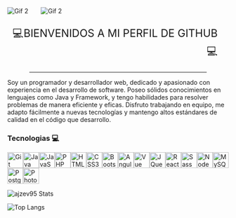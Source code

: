 <div style="overflow: hidden;">
    <img src="https://media.giphy.com/media/v1.Y2lkPTc5MGI3NjExb3NmMHVlbG84NDF4OGM5N3JlMnJ0MTA3Nmk3M2h3ZGhkN292ODh3dSZlcD12MV9zdGlja2Vyc19zZWFyY2gmY3Q9cw/13xxoHrXk4Rrdm/giphy.gif" class="gif" alt="Gif 2" style="margin-right: 25px; margin-top: -100px;">
    <img src="https://media.giphy.com/media/v1.Y2lkPTc5MGI3NjExb3NmMHVlbG84NDF4OGM5N3JlMnJ0MTA3Nmk3M2h3ZGhkN292ODh3dSZlcD12MV9zdGlja2Vyc19zZWFyY2gmY3Q9cw/13xxoHrXk4Rrdm/giphy.gif" class="gif" alt="Gif 2" style="margin-right: 25px; margin-top: -100px;">
    <p style="font-size: 24px; text-align: right; margin-top: 25px; margin-right: 25px;">💻BIENVENIDOS A MI PERFIL DE GITHUB💻</p>
    <hr style="clear:both; width: 80%; margin: 0 auto;">
</div>

















Soy un programador y desarrollador web, dedicado y apasionado con experiencia en el desarrollo de software. Poseo sólidos conocimientos en lenguajes como Java y Framework, y tengo habilidades para resolver problemas de manera eficiente y eficas. Disfruto trabajando en equipo, me adapto fácilmente a nuevas tecnologías y mantengo altos estándares de calidad en el código que desarrollo.

### Tecnologias 💻 
<p align="left">
<a href="https://git-scm.com/" target="_blank" rel="noreferrer"><img src="https://raw.githubusercontent.com/danielcranney/readme-generator/main/public/icons/skills/git-colored.svg" width="36" height="36" alt="Git" /></a><a href="https://www.oracle.com/java/" target="_blank" rel="noreferrer"><img src="https://raw.githubusercontent.com/danielcranney/readme-generator/main/public/icons/skills/java-colored.svg" width="36" height="36" alt="Java" /></a><a href="https://developer.mozilla.org/en-US/docs/Web/JavaScript" target="_blank" rel="noreferrer"><img src="https://raw.githubusercontent.com/danielcranney/readme-generator/main/public/icons/skills/javascript-colored.svg" width="36" height="36" alt="JavaScript" /></a><a href="https://www.php.net/" target="_blank" rel="noreferrer"><img src="https://raw.githubusercontent.com/danielcranney/readme-generator/main/public/icons/skills/php-colored.svg" width="36" height="36" alt="PHP" /></a><a href="https://developer.mozilla.org/en-US/docs/Glossary/HTML5" target="_blank" rel="noreferrer"><img src="https://raw.githubusercontent.com/danielcranney/readme-generator/main/public/icons/skills/html5-colored.svg" width="36" height="36" alt="HTML5" /></a><a href="https://www.w3.org/TR/CSS/#css" target="_blank" rel="noreferrer"><img src="https://raw.githubusercontent.com/danielcranney/readme-generator/main/public/icons/skills/css3-colored.svg" width="36" height="36" alt="CSS3" /></a><a href="https://getbootstrap.com/" target="_blank" rel="noreferrer"><img src="https://raw.githubusercontent.com/danielcranney/readme-generator/main/public/icons/skills/bootstrap-colored.svg" width="36" height="36" alt="Bootstrap" /></a><a href="https://angular.io/" target="_blank" rel="noreferrer"><img src="https://raw.githubusercontent.com/danielcranney/readme-generator/main/public/icons/skills/angularjs-colored.svg" width="36" height="36" alt="Angular" /></a><a href="https://vuejs.org/" target="_blank" rel="noreferrer"><img src="https://raw.githubusercontent.com/danielcranney/readme-generator/main/public/icons/skills/vuejs-colored.svg" width="36" height="36" alt="Vue" /></a><a href="https://jquery.com/" target="_blank" rel="noreferrer"><img src="https://raw.githubusercontent.com/danielcranney/readme-generator/main/public/icons/skills/jquery-colored.svg" width="36" height="36" alt="JQuery" /></a><a href="https://reactjs.org/" target="_blank" rel="noreferrer"><img src="https://raw.githubusercontent.com/danielcranney/readme-generator/main/public/icons/skills/react-colored.svg" width="36" height="36" alt="React" /></a><a href="https://sass-lang.com/" target="_blank" rel="noreferrer"><img src="https://raw.githubusercontent.com/danielcranney/readme-generator/main/public/icons/skills/sass-colored.svg" width="36" height="36" alt="Sass" /></a><a href="https://nodejs.org/en/" target="_blank" rel="noreferrer"><img src="https://raw.githubusercontent.com/danielcranney/readme-generator/main/public/icons/skills/nodejs-colored.svg" width="36" height="36" alt="NodeJS" /></a><a href="https://www.mysql.com/" target="_blank" rel="noreferrer"><img src="https://raw.githubusercontent.com/danielcranney/readme-generator/main/public/icons/skills/mysql-colored.svg" width="36" height="36" alt="MySQL" /></a><a href="https://www.postgresql.org/" target="_blank" rel="noreferrer"><img src="https://raw.githubusercontent.com/danielcranney/readme-generator/main/public/icons/skills/postgresql-colored.svg" width="36" height="36" alt="PostgreSQL" /></a><a href="https://www.adobe.com/uk/products/photoshop.html" target="_blank" rel="noreferrer"><img src="https://raw.githubusercontent.com/danielcranney/readme-generator/main/public/icons/skills/photoshop-colored.svg" width="36" height="36" alt="Photoshop" /></a>
</p>

![ajzev95 Stats](https://github-readme-stats.vercel.app/api?username=ajzev95&include_all_commits=true&count_private=true&show_icons=true&line_height=20&theme=dark)    

![Top Langs](https://github-readme-stats.vercel.app/api/top-langs/?username=ajzev95&layout=compact&theme=dark)




<!--
**ajzev95/ajzev95** is a ✨ _special_ ✨ repository because its `README.md` (this file) appears on your GitHub profile.

Here are some ideas to get you started:

- 🔭 I’m currently working on ...
- 🌱 I’m currently learning ...
- 👯 I’m looking to collaborate on ...
- 🤔 I’m looking for help with ...
- 💬 Ask me about ...
- 📫 How to reach me: ...
- 😄 Pronouns: ...
- ⚡ Fun fact: ...
-->
